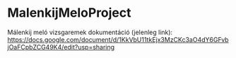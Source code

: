 # MalenkijMeloProject
Málenkij meló vizsgaremek
dokumentáció (jelenleg link): https://docs.google.com/document/d/1KkVbU11tkEjx3MzCKc3aO4dY6GFvbjOaFCpbZCG49K4/edit?usp=sharing
